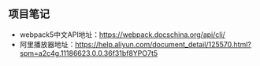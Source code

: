 ## 项目笔记
* webpack5中文API地址：https://webpack.docschina.org/api/cli/
* 阿里播放器地址：https://help.aliyun.com/document_detail/125570.html?spm=a2c4g.11186623.0.0.36f31bf8YPO7t5
